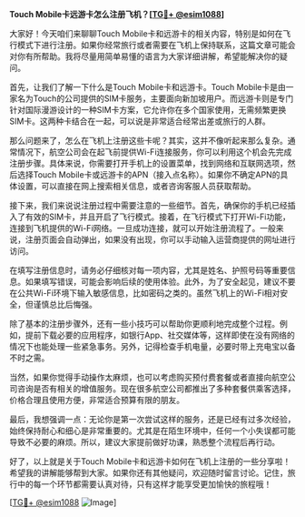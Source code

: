 **Touch Mobile卡远游卡怎么注册飞机？[[TG💪+ @esim1088](https://t.me/s/esim1088)]**

大家好！今天咱们来聊聊Touch Mobile卡和远游卡的相关内容，特别是如何在飞行模式下进行注册。如果你经常旅行或者需要在飞机上保持联系，这篇文章可能会对你有所帮助。我将尽量用简单易懂的语言为大家详细讲解，希望能解决你的疑问。

首先，让我们了解一下什么是Touch Mobile卡和远游卡。Touch Mobile卡是由一家名为Touch的公司提供的SIM卡服务，主要面向新加坡用户。而远游卡则是专门针对国际漫游设计的一种SIM卡方案，它允许你在多个国家使用，无需频繁更换SIM卡。这两种卡结合在一起，可以说是非常适合经常出差或旅行的人群。

那么问题来了，怎么在飞机上注册这些卡呢？其实，这并不像听起来那么复杂。通常情况下，航空公司会在起飞前提供Wi-Fi连接服务，你可以利用这个机会先完成注册步骤。具体来说，你需要打开手机上的设置菜单，找到网络和互联网选项，然后选择Touch Mobile卡或远游卡的APN（接入点名称）。如果你不确定APN的具体设置，可以直接在网上搜索相关信息，或者咨询客服人员获取帮助。

接下来，我们来说说注册过程中需要注意的一些细节。首先，确保你的手机已经插入了有效的SIM卡，并且开启了飞行模式。接着，在飞行模式下打开Wi-Fi功能，连接到飞机提供的Wi-Fi网络。一旦成功连接，就可以开始注册流程了。一般来说，注册页面会自动弹出，如果没有出现，你可以手动输入运营商提供的网址进行访问。

在填写注册信息时，请务必仔细核对每一项内容，尤其是姓名、护照号码等重要信息。如果填写错误，可能会影响后续的使用体验。此外，为了安全起见，建议不要在公共Wi-Fi环境下输入敏感信息，比如密码之类的。虽然飞机上的Wi-Fi相对安全，但谨慎总比后悔强。

除了基本的注册步骤外，还有一些小技巧可以帮助你更顺利地完成整个过程。例如，提前下载必要的应用程序，如银行App、社交媒体等，这样即使在没有网络的情况下也能处理一些紧急事务。另外，记得检查手机电量，必要时带上充电宝以备不时之需。

当然，如果你觉得手动操作太麻烦，也可以考虑购买预付费套餐或者直接向航空公司咨询是否有相关的增值服务。现在很多航空公司都推出了多种套餐供乘客选择，价格合理且使用方便，非常适合预算有限的朋友。

最后，我想强调一点：无论你是第一次尝试这样的服务，还是已经有过多次经验，始终保持耐心和细心是非常重要的。尤其是在陌生环境中，任何一个小失误都可能导致不必要的麻烦。所以，建议大家提前做好功课，熟悉整个流程后再行动。

好了，以上就是关于Touch Mobile卡和远游卡如何在飞机上注册的一些分享啦！希望我的讲解能够帮到大家。如果你还有其他疑问，欢迎随时留言讨论。记住，旅行中的每一个环节都需要认真对待，只有这样才能享受更加愉快的旅程哦！

[[TG💪+ @esim1088](https://t.me/s/esim1088) ![Image](https://i.postimg.cc/4NQfJmqS/Snipaste-2025-05-13-00-14-12.png)]